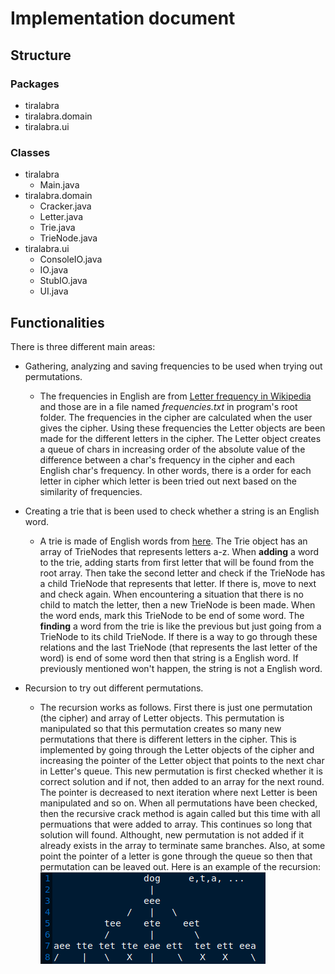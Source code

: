 # Implementation document

## Structure

### Packages
- tiralabra
- tiralabra.domain
- tiralabra.ui

### Classes
- tiralabra
  - Main.java
- tiralabra.domain
  - Cracker.java
  - Letter.java
  - Trie.java
  - TrieNode.java
- tiralabra.ui
  - ConsoleIO.java
  - IO.java
  - StubIO.java
  - UI.java


## Functionalities

There is three different main areas:

- Gathering, analyzing and saving frequencies to be used when trying out permutations.

    - The frequencies in English are from [Letter frequency in Wikipedia](https://en.wikipedia.org/wiki/Letter_frequency) and those are in a file named _frequencies.txt_ in program's root folder. The frequencies in the cipher are calculated when the user gives the cipher. Using these frequencies the Letter objects are been made for the different letters in the cipher. The Letter object creates a queue of chars in increasing order of the absolute value of the difference between a char's frequency in the cipher and each English char's frequency. In other words, there is a order for each letter in cipher which letter is been tried out next based on the similarity of frequencies.

- Creating a trie that is been used to check whether a string is an English word.

    -  A trie is made of English words from [here](http://www.mieliestronk.com/corncob_lowercase.txt). The Trie object has an array of TrieNodes that represents letters a-z. When __adding__ a word to the trie, adding starts from first letter that will be found from the root array. Then take the second letter and check if the TrieNode has a child TrieNode that represents that letter. If there is, move to next and check again. When encountering a situation that there is no child to match the letter, then a new TrieNode is been made. When the word ends, mark this TrieNode to be end of some word. The __finding__ a word from the trie is like the previous but just going from a TrieNode to its child TrieNode. If there is a way to go through these relations and the last TrieNode (that represents the last letter of the word) is end of some word then that string is a English word. If previously mentioned won't happen, the string is not a English word.

- Recursion to try out different permutations.

    - The recursion works as follows. First there is just one permutation (the cipher) and array of Letter objects. This permutation is manipulated so that this permutation creates so many new permutations that there is different letters in the cipher. This is implemented by going through the Letter objects of the cipher and increasing the pointer of the Letter object that points to the next char in Letter's queue. This new permutation is first checked whether it is correct solution and if not, then added to an array for the next round. The pointer is decreased to next iteration where next Letter is been manipulated and so on. When all permutations have been checked, then the recursive crack method is again called but this time with all permuations that were added to array. This continues so long that solution will found. Althought, new permutation is not added if it already exists in the array to terminate same branches. Also, at some point the pointer of a letter is gone through the queue so then that permutation can be leaved out. Here is an example of the recursion: ![Picture of example of recursion](https://github.com/matiastamsi/tiralabra/blob/main/documentation/example_recursion.png)
